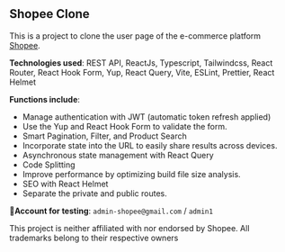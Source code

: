 <h2 style="display: flex; align-items: center; gap: 10px;">
  <!-- <img src="https://deo.shopeemobile.com/shopee/shopee-pcmall-live-sg/assets/icon_favicon_1_96.wI1aMs.png" width="50" height="50"> -->
  <span style='margin-top: 10px'>Shopee Clone</span>
</h2>

This is a project to clone the user page of the e-commerce platform [Shopee](https://shopee.com).

**Technologies used**: REST API, ReactJs, Typescript, Tailwindcss, React Router, React Hook Form, Yup, React Query, Vite, ESLint, Prettier, React Helmet

**Functions include**:

- Manage authentication with JWT (automatic token refresh applied)
- Use the Yup and React Hook Form to validate the form.
- Smart Pagination, Filter, and Product Search
- Incorporate state into the URL to easily share results across devices.
- Asynchronous state management with React Query
- Code Splitting
- Improve performance by optimizing build file size analysis.
- SEO with React Helmet
- Separate the private and public routes.

**🔐Account for testing**: `admin-shopee@gmail.com` / `admin1`

This project is neither affiliated with nor endorsed by Shopee. All trademarks belong to their respective owners
